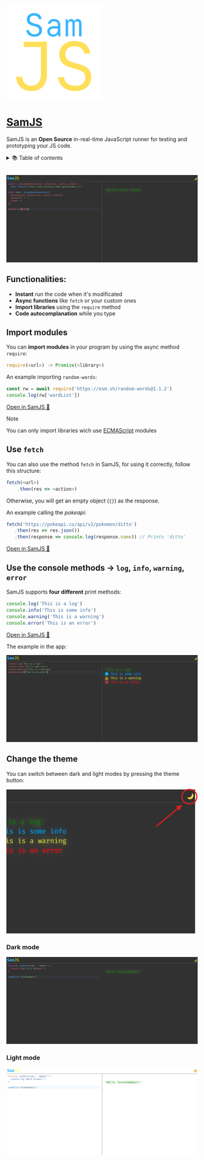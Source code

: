 ![SamJS](public/favicon.png)

# [SamJS](https://samjs.vercel.app)

SamJS is an **Open Source** in-real-time JavaScript runner for
testing and prototyping your JS code.

<details>
  <summary>📚 Table of contents</summary>

- [SamJS](#samjs)
  - [Functionalities:](#functionalities)
  - [Import modules](#import-modules)
  - [Use `fetch`](#use-fetch)
  - [Use the console methods -\> `log`, `info`, `warning`, `error`](#use-the-console-methods---log-info-warning-error)
  - [Change the theme](#change-the-theme)
    - [Dark mode](#dark-mode)
    - [Light mode](#light-mode)

</details>
<br>

![SamJS GUI](GUI.png)

## Functionalities:

- **Instant** run the code when it's modificated
- **Async functions** like `fetch` or your custom ones
- **Import libraries** using the `require` method
- **Code autocomplanation** while you type

## Import modules

You can **import modules** in your program by using the async method `require`:

```javascript
require(<url>) -> Promise(<library>)
```

An example importing `random-words`:

```javascript
const rw = await require('https://esm.sh/random-words@1.1.2')
console.log(rw['wordList'])
```

[Open in SamJS 🔌](https://samjs.vercel.app?c=Y29uc3QlMjBydyUyMCUzRCUyMGF3YWl0JTIwcmVxdWlyZSgnaHR0cHMlM0ElMkYlMkZlc20uc2glMkZyYW5kb20td29yZHMlNDAxLjEuMicpJTBBY29uc29sZS5sb2cocnclNUInd29yZExpc3QnJTVEKQ==)

> [!NOTE]
> You can only import libraries wich use [ECMAScript](https://developer.mozilla.org/en-US/docs/Web/JavaScript/Guide/Modules) modules

## Use `fetch`

You can also use the method `fetch` in SamJS, for using it correctly, follow this structure:

```javascript
fetch(<url>)
    .then(res => <action>)
```

Otherwise, you will get an empty object (`{}`) as the response.

An example calling the *pokeapi*:

```javascript
fetch('https://pokeapi.co/api/v2/pokemon/ditto')
   .then(res => res.json())
   .then(response => console.log(response.name)) // Prints 'ditto'
```

[Open in SamJS 🔌](https://samjs.vercel.app?c=ZmV0Y2goJ2h0dHBzJTNBJTJGJTJGcG9rZWFwaS5jbyUyRmFwaSUyRnYyJTJGcG9rZW1vbiUyRmRpdHRvJyklMEElMjAlMjAlMjAudGhlbihyZXMlMjAlM0QlM0UlMjByZXMuanNvbigpKSUwQSUyMCUyMCUyMC50aGVuKHJlc3BvbnNlJTIwJTNEJTNFJTIwY29uc29sZS5sb2cocmVzcG9uc2UubmFtZSkp)

## Use the console methods -> `log`, `info`, `warning`, `error`

SamJS supports **four different** print methods:

```javascript
console.log('This is a log')
console.info('This is some info')
console.warning('This is a warning')
console.error('This is an error')
```

[Open in SamJS 🔌](https://samjs.vercel.app?c=Y29uc29sZS5sb2coJ1RoaXMlMjBpcyUyMGElMjBsb2cnKSUwQWNvbnNvbGUuaW5mbygnVGhpcyUyMGlzJTIwc29tZSUyMGluZm8nKSUwQWNvbnNvbGUud2FybmluZygnVGhpcyUyMGlzJTIwYSUyMHdhcm5pbmcnKSUwQWNvbnNvbGUuZXJyb3IoJ1RoaXMlMjBpcyUyMGFuJTIwZXJyb3InKQ==)

The example in the app:

![Log example](image.png)

## Change the theme

You can switch between dark and light modes by pressing the theme button:

![Theme switching](image-1.png)

### Dark mode

![Dark mode](DarkMode.png)

### Light mode

![Light mode](image-3.png)
